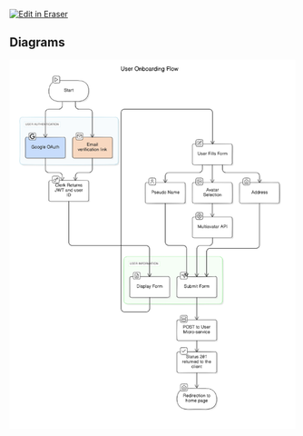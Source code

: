 <p><a target="_blank" href="https://app.eraser.io/workspace/iz67J24NSkbW4931qsRW" id="edit-in-eraser-github-link"><img alt="Edit in Eraser" src="https://firebasestorage.googleapis.com/v0/b/second-petal-295822.appspot.com/o/images%2Fgithub%2FOpen%20in%20Eraser.svg?alt=media&amp;token=968381c8-a7e7-472a-8ed6-4a6626da5501"></a></p>

<!-- eraser-additional-content -->

## Diagrams

<!-- eraser-additional-files -->

<a href="/UMLs/user-onboarding-User Onboarding Flow-1.eraserdiagram" data-element-id="gSqngiZdXh7rGHeP5AeIM"><img src="/.eraser/iz67J24NSkbW4931qsRW___Ik9umQOMUFhqdFIAZGOKv4xvRUO2___---diagram----7d889d3263d4b96b0e2f6caf00bbbdda-User-Onboarding-Flow.png" alt="" data-element-id="gSqngiZdXh7rGHeP5AeIM" /></a>

<!-- end-eraser-additional-files -->
<!-- end-eraser-additional-content -->
<!--- Eraser file: https://app.eraser.io/workspace/iz67J24NSkbW4931qsRW --->
